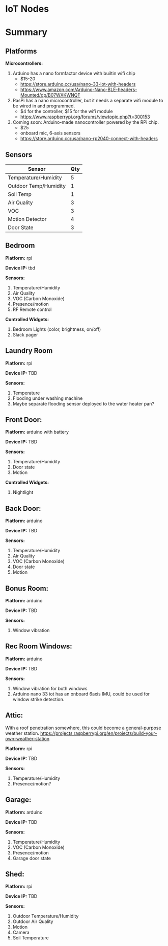 # IoT Nodes

# Summary

## Platforms

**Microcontrollers:**
1. Arduino has a nano formfactor device with builtin wifi chip
   - $15-20
   - https://store.arduino.cc/usa/nano-33-iot-with-headers
    - https://www.amazon.com/Arduino-Nano-BLE-headers-Mounted/dp/B07WXKWNQF
1. RasPi has a nano microcontroller, but it needs a separate wifi module to be wired in and programmed.
   - $4 for the controller, $15 for the wifi module
   - https://www.raspberrypi.org/forums/viewtopic.php?t=300153
1. Coming soon: Arduino-made nanocontroller powered by the RPi chip.
   - $25
   - onboard mic, 6-axis sensors
   - https://store.arduino.cc/usa/nano-rp2040-connect-with-headers
   
## Sensors

| Sensor | Qty |
| ------ | --- |
| Temperature/Humidity | 5 | 
| Outdoor Temp/Humidity | 1 |
| Soil Temp | 1 |
| Air Quality | 3 | 
| VOC | 3 | 
| Motion Detector | 4 |
| Door State | 3 |

## Bedroom


**Platform:** rpi

**Device IP:** tbd

**Sensors:**
1. Temperature/Humidity
1. Air Quality 
1. VOC (Carbon Monoxide)
1. Presence/motion
1. RF Remote control

**Controlled Widgets:**
1. Bedroom Lights (color, brightness, on/off)
1. Slack pager

## Laundry Room
**Platform:** rpi

**Device IP:** TBD

**Sensors:**
1. Temperature
1. Flooding under washing machine
1. Maybe separate flooding sensor deployed to the water heater pan?

## Front Door:
**Platform:** arduino with battery 

**Device IP:** TBD

**Sensors:**
1. Temperature/Humidity
1. Door state
1. Motion

**Controlled Widgets:**
1. Nightlight

## Back Door:
**Platform:** arduino

**Device IP:** TBD

**Sensors:**
1. Temperature/Humidity
1. Air Quality
1. VOC (Carbon Monoxide)
1. Door state
1. Motion

## Bonus Room:
**Platform:** arduino

**Device IP:** TBD

**Sensors:**
1. Window vibration

## Rec Room Windows:
**Platform:** arduino

**Device IP:** TBD

**Sensors:**
1. Window vibration for both windows
1. Arduino nano 33 iot has an onboard 6axis IMU, could be used for window strike detection.

## Attic:

With a roof penetration somewhere, this could become a general-purpose weather station.
https://projects.raspberrypi.org/en/projects/build-your-own-weather-station

**Platform:** rpi

**Device IP:** TBD

**Sensors:**
1. Temperature/Humidity
1. Presence/motion?

## Garage:

**Platform:** arduino

**Device IP:** TBD

**Sensors:**
1. Temperature/Humidity
1. VOC (Carbon Monoxide)
1. Presence/motion
1. Garage door state

## Shed:
**Platform:** rpi

**Device IP:** TBD

**Sensors:**
1. Outdoor Temperature/Humidity
1. Outdoor Air Quality
1. Motion
1. Camera
1. Soil Temperature

